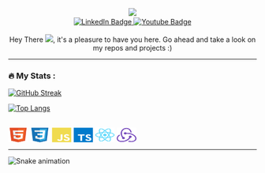 <div id="header" align="center">
  <img src="https://media.giphy.com/media/M9gbBd9nbDrOTu1Mqx/giphy.gif" width="100"/>
</div>

<div id="badges" align="center">
  <a href="https://www.linkedin.com/in/pedrohpnogueira/" target="_blank">
    <img src="https://img.shields.io/badge/LinkedIn-blue?style=for-the-badge&logo=linkedin&logoColor=white" alt="LinkedIn Badge"/>
  <a/>
  <a href="https://www.instagram.com/pedrohpalhan/" target="_blank">
    <img src="https://img.shields.io/badge/Instagram-violet?style=for-the-badge&logo=instagram&logoColor=white" alt="Youtube Badge"/>
  <a/>
</div>
<div align="center">
  <img src="https://komarev.com/ghpvc/?username=PedroHPNogueira&style=flat-square&color=blue" alt="" align="center"/>
</div>
<div align="center">
  Hey There <img src="https://media.giphy.com/media/hvRJCLFzcasrR4ia7z/giphy.gif" width="30px"/>, it's a pleasure to have you here. Go ahead and take a look on my repos and projects :)
</div>


---


### :fire: My Stats :
[![GitHub Streak](http://github-readme-streak-stats.herokuapp.com?user=PedroHPNogueira&theme=dark&background=000000)](https://git.io/streak-stats)

[![Top Langs](https://github-readme-stats.vercel.app/api/top-langs/?username=PedroHPNogueira&layout=compact&theme=vision-friendly-dark)](https://github.com/anuraghazra/github-readme-stats)


<div style="display: inline_block"><br>
    <img align="center" alt="HTML" title="HTML" height="30" width="40" src="https://raw.githubusercontent.com/devicons/devicon/master/icons/html5/html5-original.svg">
    <img align="center" alt="CSS" title="CSS" height="30" width="40" src="https://raw.githubusercontent.com/devicons/devicon/master/icons/css3/css3-original.svg">
    <img align="center" alt="Js" title="JavaScript" height="30" width="40" src="https://raw.githubusercontent.com/devicons/devicon/master/icons/javascript/javascript-plain.svg">
    <img align="center" alt="Ts" title="TypeScript" height="30" width="40" src="https://raw.githubusercontent.com/devicons/devicon/master/icons/typescript/typescript-plain.svg">
    <img align="center" alt="React" title="React" height="30" width="40" src="https://raw.githubusercontent.com/devicons/devicon/master/icons/react/react-original.svg">
    <img align="center" alt="Redux" title="Redux" height="30" width="40" src="https://raw.githubusercontent.com/devicons/devicon/master/icons/redux/redux-original.svg">
</div>


---


![Snake animation](https://github.com/PedroHPNogueira/PedroHPNogueira/blob/output/github-contribution-grid-snake.svg)
